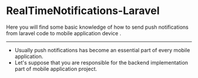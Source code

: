 # RealTimeNotifications-Laravel
Here you will find some basic knowledge of how to send push notifications from laravel code to mobile application device .
_________________________________________________________________________________________________
- Usually push notifications has become an essential part of every mobile application. 
- Let's suppose that you are responsible for the backend implementation part of mobile application project.

 
